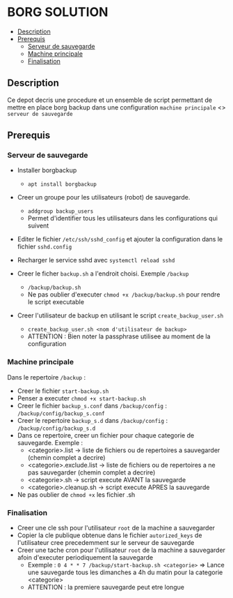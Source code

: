 # BORG SOLUTION

<!-- TOC tocDepth:2..3 chapterDepth:2..6 -->

- [Description](#description)
- [Prerequis](#prerequis)
    - [Serveur de sauvegarde](#serveur-de-sauvegarde)
    - [Machine principale](#machine-principale)
    - [Finalisation](#finalisation)

<!-- /TOC -->

## Description

Ce depot decris une procedure et un ensemble de script permettant de mettre en place borg backup dans une configuration `machine principale` <> `serveur de sauvegarde`

## Prerequis

### Serveur de sauvegarde

- Installer borgbackup
    - `apt install borgbackup`
- Creer un groupe pour les utilisateurs (robot) de sauvegarde.
    - `addgroup backup_users`
    - Permet d'identifier tous les utilisateurs dans les configurations qui suivent
- Editer le fichier `/etc/ssh/sshd_config` et ajouter la configuration dans le fichier `sshd.config`
- Recharger le service sshd avec `systemctl reload sshd`
- Creer le ficher `backup.sh` a l'endroit choisi. Exemple `/backup`
    - `/backup/backup.sh`
    - Ne pas oublier d'executer `chmod +x /backup/backup.sh` pour rendre le script executable

- Creer l'utilisateur de backup en utilisant le script `create_backup_user.sh`
    - `create_backup_user.sh <nom d'utilisateur de backup>`
    - ATTENTION : Bien noter la passphrase utilisee au moment de la configuration

### Machine principale

Dans le repertoire `/backup` :

- Creer le fichier `start-backup.sh`
- Penser a executer `chmod +x start-backup.sh`
- Creer le fichier `backup_s.conf` dans `/backup/config` : `/backup/config/backup_s.conf`
- Creer le repertoire `backup_s.d` dans `/backup/config` : `/backup/config/backup_s.d`
- Dans ce repertoire, creer un fichier pour chaque categorie de sauvegarde. Exemple : 
    - \<categorie>.list -> liste de fichiers ou de repertoires a sauvegarder (chemin complet a decrire)
    - \<categorie>.exclude.list -> liste de fichiers ou de repertoires a ne pas sauvegarder (chemin complet a decrire)
    - \<categorie>.sh -> script execute AVANT la sauvegarde
    - \<categorie>.cleanup.sh -> script execute APRES la sauvegarde
- Ne pas oublier de `chmod +x` les fichier .sh

### Finalisation

- Creer une cle ssh pour l'utilisateur `root` de la machine a sauvegarder
- Copier la cle publique obtenue dans le fichier `autorized_keys` de l'utilisateur cree precedemment sur le serveur de sauvegarde
- Creer une tache cron pour l'utilisateur `root` de la machine a sauvegarder afoin d'executer periodiquement la sauvegarde
    - Exemple : `0 4 * * 7 /backup/start-backup.sh <categorie>` => Lance une sauvegarde tous les dimanches a 4h du matin pour la categorie \<categorie>
    - ATTENTION : la premiere sauvegarde peut etre longue